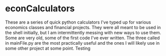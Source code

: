 # econCalculators

These are a series of quick python calculators I've typed up for various economics classes and financial projects. They were all meant to be used in the shell initially, but I am intermittently messing with new ways to use them. Some are very old, some of the first code I've ever written. The three called in mainFile.py are the most practically useful and the ones I will likely use in some other project at some point. Testing 
